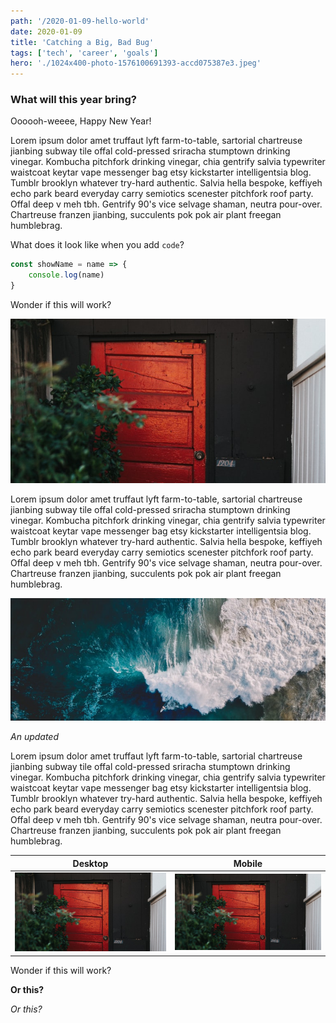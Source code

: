 ```yaml
---
path: '/2020-01-09-hello-world'
date: 2020-01-09
title: 'Catching a Big, Bad Bug'
tags: ['tech', 'career', 'goals']
hero: './1024x400-photo-1576100691393-accd075387e3.jpeg'
---
```


<h3>What will this year bring?</h3>

Oooooh-weeee, Happy New Year!

Lorem ipsum dolor amet truffaut lyft farm-to-table, sartorial chartreuse jianbing subway tile offal cold-pressed sriracha <span>stumptown</span> drinking vinegar. Kombucha pitchfork drinking vinegar, chia gentrify salvia typewriter waistcoat keytar vape messenger bag etsy kickstarter intelligentsia blog. Tumblr brooklyn whatever try-hard authentic. Salvia hella bespoke, keffiyeh echo park beard everyday carry semiotics scenester pitchfork roof party. Offal deep v meh tbh. Gentrify 90's vice selvage shaman, neutra pour-over. Chartreuse franzen jianbing, succulents pok pok air plant freegan humblebrag.

What does it look like when you add ` code `?

```javascript
const showName = name => {
    console.log(name)
}
```

Wonder if this will work?

![Blog Body](./768x400-photo-1575613202496-c882edb4702b.jpeg)

Lorem ipsum dolor amet truffaut lyft farm-to-table, sartorial chartreuse jianbing subway tile offal cold-pressed sriracha stumptown drinking vinegar. Kombucha pitchfork drinking vinegar, chia gentrify salvia typewriter waistcoat keytar vape messenger bag etsy kickstarter intelligentsia blog. Tumblr brooklyn whatever try-hard authentic. Salvia hella bespoke, keffiyeh echo park beard everyday carry semiotics scenester pitchfork roof party. Offal deep v meh tbh. Gentrify 90's vice selvage shaman, neutra pour-over. Chartreuse franzen jianbing, succulents pok pok air plant freegan humblebrag.

![Blog Body](./768x300-photo-1577059564754-2ffbb2ef4046.jpeg)

*An updated*

Lorem ipsum dolor amet truffaut lyft farm-to-table, sartorial chartreuse jianbing subway tile offal cold-pressed sriracha stumptown drinking vinegar. Kombucha pitchfork drinking vinegar, chia gentrify salvia typewriter waistcoat keytar vape messenger bag etsy kickstarter intelligentsia blog. Tumblr brooklyn whatever try-hard authentic. Salvia hella bespoke, keffiyeh echo park beard everyday carry semiotics scenester pitchfork roof party. Offal deep v meh tbh. Gentrify 90's vice selvage shaman, neutra pour-over. Chartreuse franzen jianbing, succulents pok pok air plant freegan humblebrag.

| Desktop                                              | Mobile                                               |
|------------------------------------------------------|------------------------------------------------------|
| ![](./768x400-photo-1575613202496-c882edb4702b.jpeg) | ![](./768x400-photo-1575613202496-c882edb4702b.jpeg) |

Wonder if this will work?

**Or this?**

*Or this?*
